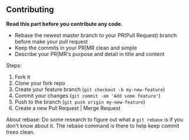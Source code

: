 ## Contributing

**Read this part before you contribute any code.**

- Rebase the newest master branch to your PR(Pull Request) branch before make your pull request
- Keep the commits in your PR|MR clean and simple
- Describe your PR|MR's purpose and detail in title and content

Steps:

1. Fork it
2. Clone your fork repo
3. Create your feature branch (`git checkout -b my-new-feature`)
4. Commit your changes (`git commit -am 'Add some feature'`)
5. Push to the branch (`git push origin my-new-feature`)
6. Create a new Pull Request | Merge Request

About rebase: Do some research to figure out what a `git rebase` is if you don't know about it. The rebase command is there to help keep commit trees clean.